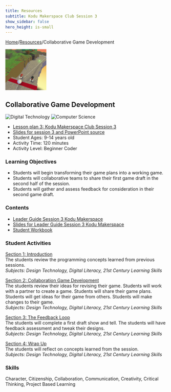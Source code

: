 ```yaml
---
title: Resources
subtitle: Kodu Makerspace Club Session 3
show_sidebar: false
hero_height: is-small
---
```


[Home](..)/[Resources](.)/Collaborative Game Development

[![](collaborative_game_development.png)](https://worlds.kodugamelab.com/world/PxPCZcqEiUKilsK6RqeU5w==)

## Collaborative Game Development
![Digital Technology](dt.png) ![Computer Science](cs.png)

* [Lesson plan 3: Kodu Makerspace Club Session 3](LG_Session_3_KODU_Makerspace.pdf)
* [Slides for session 3 and PowerPoint source](PPT_Session3_Kodu_Makerspace.pdf)
* Student Ages: 9-14 years old
* Activity Time: 120 minutes
* Activity Level: Beginner Coder

### Learning Objectives
* Students will begin transforming their game plans into a working game.
* Students will collaborative teams to share their first game draft in the second half of the session.
* Students will gather and assess feedback for consideration in their second game draft.

### Contents
* [Leader Guide Session 3 Kodu Makerspace](LG_Session_3_KODU_Makerspace.pdf)
* [Slides for Leader Guide Session 3 Kodu Makerspace](PPT_Session3_Kodu_Makerspace.pdf)
* [Student Workbook](Student_Workbook_Kodu_Makerspace_Camp.pdf)

### Student Activities
[Section 1: Introduction]()<br>
The students review the programming concepts learned from previous sessions.<br>
*Subjects: Design Technology, Digital Literacy, 21st Century Learning Skills*

[Section 2: Collaboration Game Development]()<br>
The students review their ideas for revising their game. Students will work with a partner to create a game. Students will share their game plans. Students will get ideas for their game from others. Students will make changes to their game.<br>
*Subjects: Design Technology, Digital Literacy, 21st Century Learning Skills*

[Section 3: The Feedback Loop]()<br>
The students will complete a first draft show and tell. The students will have feedback assessment and tweak their designs.<br>
*Subjects: Design Technology, Digital Literacy, 21st Century Learning Skills*

[Section 4: Wrap Up]()<br>
The students will reflect on concepts learned from the session.<br>
*Subjects: Design Technology, Digital Literacy, 21st Century Learning Skills*

### Skills
Character,
Citizenship,
Collaboration,
Communication,
Creativity,
Critical Thinking,
Project Based Learning 

    